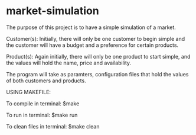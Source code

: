 # market-simulation
The purpose of this project is to have a simple simulation of a market. 

Customer(s):
  Initially, there will only be one customer to begin simple and the customer will have a budget and a preference for certain products.

Product(s):
  Again initially, there will only be one product to start simple, and the values will hold the name, price and availability.

The program will take as paramters, configuration files that hold the values of both customers and products.


USING MAKEFILE:

To compile in terminal:
$make

To run in terminal:
$make run

To clean files in terminal:
$make clean
